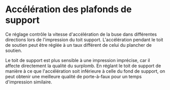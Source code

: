 Accélération des plafonds de support
====
Ce réglage contrôle la vitesse d'accélération de la buse dans différentes directions lors de l'impression du toit support. L'accélération pendant le toit de soutien peut être réglée à un taux différent de celui du plancher de soutien.

Le toit de support est plus sensible à une impression imprécise, car il affecte directement la qualité du surplomb. En réglant le toit de support de manière à ce que l'accélération soit inférieure à celle du fond de support, on peut obtenir une meilleure qualité de porte-à-faux pour un temps d'impression similaire.
